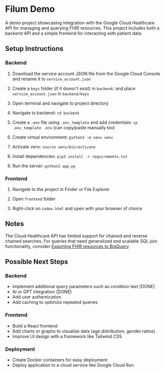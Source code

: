 # Filum Demo
A demo project showcasing integration with the Google Cloud Healthcare API for managing and querying FHIR resources. This project includes both a backend API and a simple frontend for interacting with patient data.

## Setup Instructions

### Backend
1. Download the service account JSON file from the Google Cloud Console
and rename it to `service_account.json`

2. Create a `keys` folder (if it doesn't exist) in `backend/` and place
`service_account.json` in `backend/keys`

3. Open terminal and navigate to project directory

4. Navigate to backend: `cd backend`

5. Create a `.env` file using `.env_template` and add credentials:
    `cp .env_template .env` (can copy/paste manually too)

6. Create virtual environment: `python3 -m venv venv`

7. Activate venv: `source venv/bin/activate`

8. Install dependencies: `pip3 install -r requirements.txt`

9. Run the server: `python3 app.py`

### Frontend

1. Navigate to the project in Finder or File Explorer

2. Open `frontend` folder

3. Right-click on `index.html` and open with your browser of choice

## Notes
The Cloud Healthcare API has limited support for chained and reverse chained searches. For queries that need generalized and scalable SQL join functionality, consider [Exporting FHIR resources to BigQuery](https://cloud.google.com/healthcare-api/docs/how-tos/fhir-export-bigquery).

## Possible Next Steps

### Backend
- Implement additional query parameters such as condition text [DONE]
- AI or GPT integration [DONE]
- Add user authentication
- Add caching to optimize repeated queries

### Frontend
- Build a React frontend
- Add charts or graphs to visualize data (age distribution, gender ratios)
- Improve UI design with a framework like Tailwind CSS

### Deployment
- Create Docker containers for easy deployment
- Deploy application to a cloud service like Google Cloud Run

